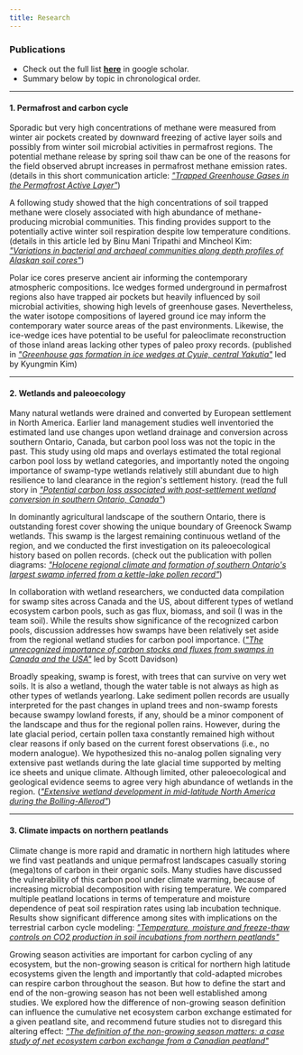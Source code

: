 ```yaml
---
title: Research
---
```


### Publications
- Check out the full list [**here**](https://scholar.google.co.uk/citations?user=dNk9otgAAAAJ&hl=en&oi=ao) in google scholar.
- Summary below by topic in chronological order.

---

#### 1. Permafrost and carbon cycle
Sporadic but very high concentrations of methane were measured from winter air pockets created by downward freezing of active layer soils and possibly from winter soil microbial activities in permafrost regions. The potential methane release by spring soil thaw can be one of the reasons for the field observed abrupt increases in permafrost methane emission rates. (details in this short communication article: [*"Trapped Greenhouse Gases in the Permafrost Active Layer"*](https://doi.org/10.1002/ppp.1935))

A following study showed that the high concentrations of soil trapped methane were closely associated with high abundance of methane-producing microbial communities. This finding provides support to the potentially active winter soil respiration despite low temperature conditions. (details in this article led by Binu Mani Tripathi and Mincheol Kim: [*"Variations in bacterial and archaeal communities along depth profiles of Alaskan soil cores"*](https://doi.org/10.1038/s41598-017-18777-x))

Polar ice cores preserve ancient air informing the contemporary atmospheric compositions. Ice wedges formed underground in permafrost regions also have trapped air pockets but heavily influenced by soil microbial activities, showing high levels of greenhouse gases. Nevertheless, the water isotope compositions of layered ground ice may inform the contemporary water source areas of the past environments. Likewise, the ice-wedge ices have potential to be useful for paleoclimate reconstruction of those inland areas lacking other types of paleo proxy records. (published in [*"Greenhouse gas formation in ice wedges at Cyuie, central Yakutia"*](https://doi.org/10.1002/ppp.1994) led by Kyungmin Kim)

---

#### 2. Wetlands and paleoecology
Many natural wetlands were drained and converted by European settlement in North America. Earlier land management studies well inventoried the estimated land use changes upon wetland drainage and conversion across southern Ontario, Canada, but carbon pool loss was not the topic in the past. This study using old maps and overlays estimated the total regional carbon pool loss by wetland categories, and importantly noted the ongoing importance of swamp-type wetlands relatively still abundant due to high resilience to land clearance in the region's settlement history. (read the full story in [*"Potential carbon loss associated with post-settlement wetland conversion in southern Ontario, Canada"*](https://doi.org/10.1186/s13021-018-0094-4))

In dominantly agricultural landscape of the southern Ontario, there is outstanding forest cover showing the unique boundary of Greenock Swamp wetlands. This swamp is the largest remaining continuous wetland of the region, and we conducted the first investigation on its paleoecological history based on pollen records. (check out the publication with pollen diagrams:
[*"Holocene regional climate and formation of southern Ontario's largest swamp inferred from a kettle-lake pollen record"*](https://doi.org/10.1017/qua.2021.54))

In collaboration with wetland researchers, we conducted data compilation for swamp sites across Canada and the US, about different types of wetland ecosystem carbon pools, such as gas flux, biomass, and soil (I was in the team soil). While the results show significance of the recognized carbon pools, discussion addresses how swamps have been relatively set aside from the regional wetland studies for carbon pool importance. ([*"The unrecognized importance of carbon stocks and fluxes from swamps in Canada and the USA"*](https://doi.org/10.1088/1748-9326/ac63d5) led by Scott Davidson)

Broadly speaking, swamp is forest, with trees that can survive on very wet soils. It is also a wetland, though the water table is not always as high as other types of wetlands yearlong. Lake sediment pollen records are usually interpreted for the past changes in upland trees and non-swamp forests because swampy lowland forests, if any, should be a minor component of the landscape and thus for the regional pollen rains. However, during the late glacial period, certain pollen taxa constantly remained high without clear reasons if only based on the current forest observations (i.e., no modern analogue). We hypothesized this no-analog pollen signaling very extensive past wetlands during the late glacial time supported by melting ice sheets and unique climate. Although limited, other paleoecological and geological evidence seems to agree very high abundance of wetlands in the region. ([*"Extensive wetland development in mid-latitude North America during the Bolling-Allerod"*](https://doi.org/10.1038/s41561-020-00670-4))

---

#### 3. Climate impacts on northern peatlands 
Climate change is more rapid and dramatic in northern high latitudes where we find vast peatlands and unique permafrost landscapes casually storing (mega)tons of carbon in their organic soils. Many studies have discussed the vulnerability of this carbon pool under climate warming, because of increasing microbial decomposition with rising temperature. We compared multiple peatland locations in terms of temperature and moisture dependence of peat soil respiration rates using lab incubation technique. Results show significant difference among sites with implications on the terrestrial carbon cycle modeling:
[*"Temperature, moisture and freeze-thaw controls on CO2 production in soil incubations from northern peatlands"*](https://doi.org/10.1038/s41598-021-02606-3)

Growing season activities are important for carbon cycling of any ecosystem, but the non-growing season is critical for northern high latitude ecosystems given the length and importantly that cold-adapted microbes can respire carbon throughout the season. But how to define the start and end of the non-growing season has not been well established among studies. We explored how the difference of non-growing season definition can influence the cumulative net ecosystem carbon exchange estimated for a given peatland site, and recommend future studies not to disregard this altering effect:
[*"The definition of the non-growing season matters: a case study of net ecosystem carbon exchange from a Canadian peatland"*](https://doi.org/10.1088/2515-7620/ac53c2)
